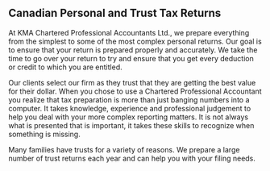 ## Canadian Personal and Trust Tax Returns

At KMA Chartered Professional Accountants Ltd., we prepare everything from the simplest to some of the most complex personal returns. Our goal is to ensure that your return is prepared properly and accurately. We take the time to go over your return to try and ensure that you get every deduction or credit to which you are entitled.

Our clients select our firm as they trust that they are getting the best value for their dollar. When you chose to use a Chartered Professional Accountant you realize that tax preparation is more than just banging numbers into a computer. It takes knowledge, experience and professional judgement to help you deal with your more complex reporting matters. It is not always what is presented that is important, it takes these skills to recognize when something is missing.

Many families have trusts for a variety of reasons. We prepare a large number of trust returns each year and can help you with your filing needs.